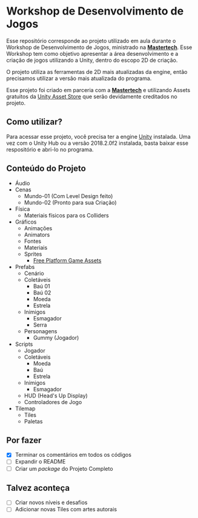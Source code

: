 # Workshop de Desenvolvimento de Jogos
Esse repositório corresponde ao projeto utilizado em aula durante o Workshop de Desenvolvimento de Jogos, ministrado na [**Mastertech**](http://mastertech.com.br). Esse Workshop tem como objetivo apresentar a área desenvolvimento e a criação de jogos utilizando a Unity, dentro do escopo 2D de criação.

O projeto utiliza as ferramentas de 2D mais atualizadas da engine, então precisamos utilizar a versão mais atualizada do programa.

Esse projeto foi criado em parceria com a [**Mastertech**](http://mastertech.com.br) e utilizando Assets gratuitos da [Unity Asset Store](https://assetstore.unity.com) que serão devidamente creditados no projeto.

## Como utilizar?
Para acessar esse projeto, você precisa ter a engine [Unity](https://unity3d.com/pt) instalada. Uma vez com o Unity Hub ou a versão 2018.2.0f2 instalada, basta baixar esse respositório e abri-lo no programa.

## Conteúdo do Projeto
* Áudio
* Cenas
    * Mundo-01 (Com Level Design feito)
    * Mundo-02 (Pronto para sua Criação)
* Física
    * Materiais físicos para os Colliders
* Gráficos
    * Animações
    * Animators
    * Fontes
    * Materiais
    * Sprites
        * [Free Platform Game Assets](https://assetstore.unity.com/packages/2d/environments/free-platform-game-assets-85838)
* Prefabs
    * Cenário
    * Coletáveis
        * Baú 01
        * Baú 02
        * Moeda
        * Estrela
    * Inimigos
        * Esmagador
        * Serra
    * Personagens
        * Gummy (Jogador)
* Scripts
    * Jogador
    * Coletáveis
        * Moeda
        * Baú
        * Estrela
    * Inimigos
        * Esmagador
    * HUD (Head's Up Display)
    * Controladores de Jogo
* Tilemap
    * Tiles
    * Paletas

## Por fazer
- [X] Terminar os comentários em todos os códigos
- [ ] Expandir o README
- [ ] Criar um *package* do Projeto Completo

## Talvez aconteça
- [ ] Criar novos níveis e desafios
- [ ] Adicionar novas Tiles com artes autorais